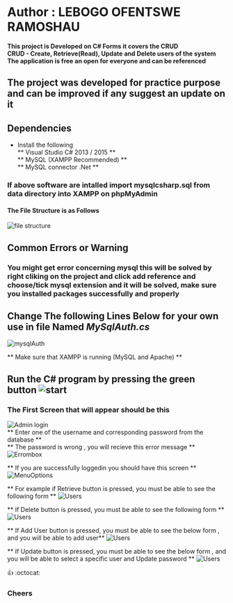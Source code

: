 # Author : LEBOGO OFENTSWE RAMOSHAU
**This project is Developed on C# Forms it covers the CRUD**  
**CRUD - Create, Retrieve(Read), Update and Delete users of the system**  
**The application is free an open for everyone and can be referenced**  

## The project was developed for practice purpose and can be improved if any suggest an update on it

## Dependencies 
* Install the following  
** Visual Studio C# 2013 / 2015 **  
** MySQL (XAMPP Recommended) **  
** MySQL connector .Net **  

### If above software are intalled import mysqlcsharp.sql from data directory into XAMPP on phpMyAdmin
#### The File Structure is as Follows
![file structure](image/files.PNG)

## Common Errors or Warning 
### You might get error concerning mysql this will be solved by right cliking on the project and click add reference and choose/tick mysql extension and it will be solved, make sure you installed packages successfully and properly 


## Change The following Lines Below for your own use in file Named  *MySqlAuth.cs*  
  ![mysqlAuth](image/Auth.PNG)

** Make sure that XAMPP is running (MySQL and Apache) **  

## Run the C# program by pressing the green button ![start](image/start.PNG)

### The First Screen that will appear should be this     
![Admin login](image/Picture1.png)   
** Enter one of the username and corresponding password from the database **   
** The password is wrong , you will recieve this error message **   
![Errombox](image/Picture2.png)    

** If you are successfully loggedin you should have this screen **  
![MenuOptions](image/Picture3.png)

** For example if Retrieve button is pressed, you must be able to see the following form ** 
![Users](image/users.PNG) 

** If Delete button is pressed, you must be able to see the following form ** 
![Users](image/Picture5.png)

** If Add User button is pressed, you must be able to see the below form , and you will be able to add user** 
![Users](image/Picture4.png)  

** If Update button is pressed, you must be able to see the below form , and you will be able to select a specific user and  Update password ** 
![Users](image/Picture6.png) 

:+1: :octocat:    

### Cheers
